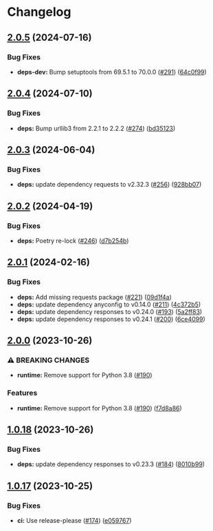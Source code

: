 # Changelog

## [2.0.5](https://github.com/mcaulifn/solcast/compare/v2.0.4...v2.0.5) (2024-07-16)


### Bug Fixes

* **deps-dev:** Bump setuptools from 69.5.1 to 70.0.0 ([#291](https://github.com/mcaulifn/solcast/issues/291)) ([64c0f99](https://github.com/mcaulifn/solcast/commit/64c0f99e757e4b42ce2262ed2529dd8902522c1f))

## [2.0.4](https://github.com/mcaulifn/solcast/compare/v2.0.3...v2.0.4) (2024-07-10)


### Bug Fixes

* **deps:** Bump urllib3 from 2.2.1 to 2.2.2 ([#274](https://github.com/mcaulifn/solcast/issues/274)) ([bd35123](https://github.com/mcaulifn/solcast/commit/bd35123b73f5794719bc429f91f2a28202614106))

## [2.0.3](https://github.com/mcaulifn/solcast/compare/v2.0.2...v2.0.3) (2024-06-04)


### Bug Fixes

* **deps:** update dependency requests to v2.32.3 ([#256](https://github.com/mcaulifn/solcast/issues/256)) ([928bb07](https://github.com/mcaulifn/solcast/commit/928bb0749323f12482bc97d8d462f6af0ad921df))

## [2.0.2](https://github.com/mcaulifn/solcast/compare/v2.0.1...v2.0.2) (2024-04-19)


### Bug Fixes

* **deps:** Poetry re-lock ([#246](https://github.com/mcaulifn/solcast/issues/246)) ([d7b254b](https://github.com/mcaulifn/solcast/commit/d7b254b6029de3aae98952fff998ab0c5e7bfb8c))

## [2.0.1](https://github.com/mcaulifn/solcast/compare/v2.0.0...v2.0.1) (2024-02-16)


### Bug Fixes

* **deps:** Add missing requests package ([#221](https://github.com/mcaulifn/solcast/issues/221)) ([09d1f4a](https://github.com/mcaulifn/solcast/commit/09d1f4af33940efab52db90adb2fb1eb811e6198))
* **deps:** update dependency anyconfig to v0.14.0 ([#211](https://github.com/mcaulifn/solcast/issues/211)) ([4c372b5](https://github.com/mcaulifn/solcast/commit/4c372b53939c4af1921e631b3ed133d2b23ecdc3))
* **deps:** update dependency responses to v0.24.0 ([#193](https://github.com/mcaulifn/solcast/issues/193)) ([5a2ff83](https://github.com/mcaulifn/solcast/commit/5a2ff839a542def771857214a702fed763f21969))
* **deps:** update dependency responses to v0.24.1 ([#200](https://github.com/mcaulifn/solcast/issues/200)) ([6ce4099](https://github.com/mcaulifn/solcast/commit/6ce40993f262076a00d88b7d6135b582a930a8df))

## [2.0.0](https://github.com/mcaulifn/solcast/compare/v1.0.18...v2.0.0) (2023-10-26)


### ⚠ BREAKING CHANGES

* **runtime:** Remove support for Python 3.8 ([#190](https://github.com/mcaulifn/solcast/issues/190))

### Features

* **runtime:** Remove support for Python 3.8 ([#190](https://github.com/mcaulifn/solcast/issues/190)) ([f7d8a86](https://github.com/mcaulifn/solcast/commit/f7d8a86246076abe5314fc97c292025576a33783))

## [1.0.18](https://github.com/mcaulifn/solcast/compare/v1.0.17...v1.0.18) (2023-10-26)


### Bug Fixes

* **deps:** update dependency responses to v0.23.3 ([#184](https://github.com/mcaulifn/solcast/issues/184)) ([8010b99](https://github.com/mcaulifn/solcast/commit/8010b99761b610bd1fa23886bd00f6d0edf89065))

## [1.0.17](https://github.com/mcaulifn/solcast/compare/v1.0.16...v1.0.17) (2023-10-25)


### Bug Fixes

* **ci:** Use release-please ([#174](https://github.com/mcaulifn/solcast/issues/174)) ([e059767](https://github.com/mcaulifn/solcast/commit/e0597670c41495897e6ccda8014064852be5937a))
